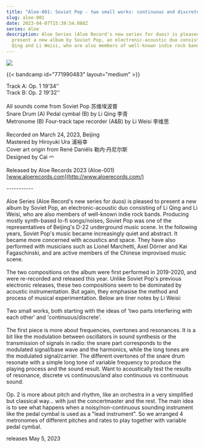```yaml
---
title: "Aloe-001: Soviet Pop - two small works: continuous and discrete"
slug: aloe-001
date: 2023-04-07T15:39:54.088Z
series: Aloe
description: Aloe Series (Aloe Record's new series for duos) is pleased to
  present a new album by Soviet Pop, an electronic-acoustic duo consisting of Li
  Qing and Li Weisi, who are also members of well-known indie rock bands.
---
```

![](/images/uploads/two-small-works-continuous-and-discrete.jpg)

{{< bandcamp id="771990483" layout="medium" >}}

Track A: Op. 1 19’34’’\
Track B: Op. 2 19’32’’\
\
All sounds come from Soviet Pop 苏维埃波普\
Snare Drum (A) Pedal cymbal (B) by Li Qing 李青\
Metronome (B) Four-track tape recorder (A&B) by Li Weisi 李维思\
\
Recorded on March 24, 2023, Beijing\
Mastered by Hiroyuki Ura 浦裕幸\
Cover art origin from René Daniëls 勒内·丹尼尔斯\
Designed by Cai 爫\
\
Released by Aloe Records 2023 (Aloe-001)\
[www.aloerecords.com](http://www.aloerecords.com/)

\----------- \
\
Aloe Series (Aloe Record's new series for duos) is pleased to present a new album by Soviet Pop, an electronic-acoustic duo consisting of Li Qing and Li Weisi, who are also members of well-known indie rock bands. Producing mostly synth-based lo-fi songs/noises, Soviet Pop was one of the representatives of Beijing's D-22 underground music scene. In the following years, Soviet Pop's music became increasingly quiet and abstract. It became more concerned with acoustics and space. They have also performed with musicians such as Lionel Marchetti, Axel Dörner and Kai Fagaschinski, and are active members of the Chinese improvised music scene.\
\
The two compositions on the album were first performed in 2019-2020, and were re-recorded and released this year. Unlike Soviet Pop's previous electronic releases, these two compositions seem to be dominated by acoustic instrumentation. But again, they emphasise the method and process of musical experimentation. Below are liner notes by Li Weisi:\
\
Two small works, both starting with the ideas of 'two parts interfering with each other' and 'continuous/discrete'.\
\
The first piece is more about frequencies, overtones and resonances. It is a bit like the modulation between oscillators in sound synthesis or the transmission of signals in radio: the snare part corresponds to the modulated signal/base wave and the harmonics, while the long tones are the modulated signal/carrier. The different overtones of the snare drum resonate with a simple long tone of variable frequency to produce the playing process and the sound result. Want to acoustically test the results of resonance, discrete vs continuous/and also continuous vs continuous sound.\
\
Op. 2 is more about pitch and rhythm, like an orchestra in a very simplified but classical way... with just the concertmaster and the rest. The main idea is to see what happens when a noisy/non-continuous sounding instrument like the pedal cymbal is used as a "lead instrument". So we arranged 4 metronomes of different pitches and rates to play together with variable pedal cymbal. [](<>)

releases May 5, 2023
